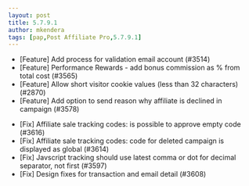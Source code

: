 ```yaml
---
layout: post
title: 5.7.9.1
author: mkendera
tags: [pap,Post Affiliate Pro,5.7.9.1]
---
```


- [Feature] Add process for validation email account (#3514)
- [Feature] Performance Rewards - add bonus commission as % from total cost (#3565)
- [Feature] Allow short visitor cookie values (less than 32 characters)(#2870)
- [Feature] Add option to send reason why affiliate is declined in campaign (#3578)

<!--more-->

- [Fix] Affiliate sale tracking codes: is possible to approve empty code (#3616)
- [Fix] Affiliate sale tracking codes: code for deleted campaign is displayed as global (#3614)
- [Fix] Javscript tracking should use latest comma or dot for decimal separator, not first (#3597)
- [Fix] Design fixes for transaction and email detail (#3608)
